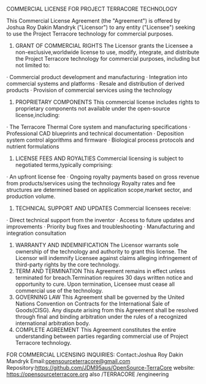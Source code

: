 COMMERCIAL LICENSE FOR PROJECT TERRACORE TECHNOLOGY

This Commercial License Agreement (the "Agreement") is offered by Joshua Roy Dakin Mandryk ("Licensor") to any entity ("Licensee") seeking to use the Project Terracore technology for commercial purposes.

1. GRANT OF COMMERCIAL RIGHTS
   The Licensor grants the Licensee a non-exclusive,worldwide license to use, modify, integrate, and distribute the Project Terracore technology for commercial purposes, including but not limited to:

· Commercial product development and manufacturing
· Integration into commercial systems and platforms
· Resale and distribution of derived products
· Provision of commercial services using the technology

1. PROPRIETARY COMPONENTS
   This commercial license includes rights to proprietary components not available under the open-source license,including:

· The Terracore Thermal Core system and manufacturing specifications
· Professional CAD blueprints and technical documentation
· Deposition system control algorithms and firmware
· Biological process protocols and nutrient formulations

1. LICENSE FEES AND ROYALTIES
   Commercial licensing is subject to negotiated terms,typically comprising:

· An upfront license fee
· Ongoing royalty payments based on gross revenue from products/services using the technology
  Royalty rates and fee structures are determined based on application scope,market sector, and production volume.

1. TECHNICAL SUPPORT AND UPDATES
   Commercial licensees receive:

· Direct technical support from the inventor
· Access to future updates and improvements
· Priority bug fixes and troubleshooting
· Manufacturing and integration consultation

1. WARRANTY AND INDEMNIFICATION
   The Licensor warrants sole ownership of the technology and authority to grant this license. The Licensor will indemnify Licensee against claims alleging infringement of third-party rights by the core technology.
2. TERM AND TERMINATION
   This Agreement remains in effect unless terminated for breach.Termination requires 30 days written notice and opportunity to cure. Upon termination, Licensee must cease all commercial use of the technology.
3. GOVERNING LAW
   This Agreement shall be governed by the United Nations Convention on Contracts for the International Sale of Goods(CISG). Any dispute arising from this Agreement shall be resolved through final and binding arbitration under the rules of a recognized international arbitration body.
4. COMPLETE AGREEMENT
   This Agreement constitutes the entire understanding between parties regarding commercial use of Project Terracore technology.

FOR COMMERCIAL LICENSING INQUIRIES:
Contact:Joshua Roy Dakin Mandryk
Email:opensourceterracore@gmail.com
Repository:https://github.com/JDM95aus/OpenSource-TerraCore
website: https://opensourceterracore.org also /TERRACORE /engineering
